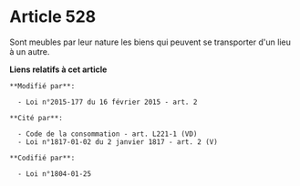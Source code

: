 # Article 528

Sont meubles par leur nature les biens qui peuvent se transporter d'un lieu à un autre.

**Liens relatifs à cet article**

	**Modifié par**:

	  - Loi n°2015-177 du 16 février 2015 - art. 2

	**Cité par**:

	  - Code de la consommation - art. L221-1 (VD)
	  - Loi n°1817-01-02 du 2 janvier 1817 - art. 2 (V)

	**Codifié par**:

	  - Loi n°1804-01-25
